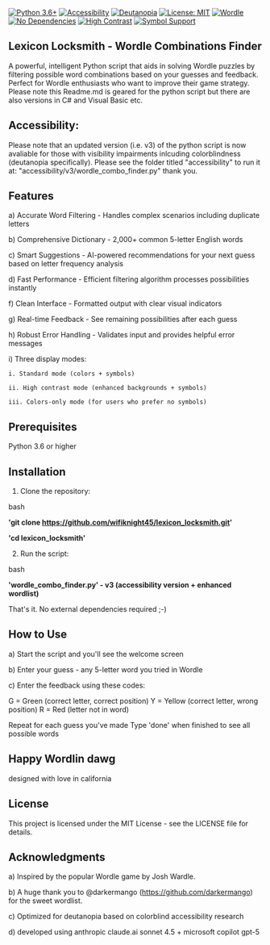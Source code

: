 
[![Python 3.6+](https://img.shields.io/badge/python-3.6+-blue.svg)](https://www.python.org/downloads/)
[![Accessibility](https://img.shields.io/badge/accessibility-colorblind%20friendly-brightgreen.svg)](https://github.com/wifiknight45/lexicon_locksmith)
[![Deutanopia](https://img.shields.io/badge/optimized-deutanopia-blue.svg)](https://github.com/wifiknight45/lexicon_locksmith)
[![License: MIT](https://img.shields.io/badge/License-MIT-yellow.svg)](https://opensource.org/licenses/MIT)
[![Wordle](https://img.shields.io/badge/game-Wordle%20solver-success.svg)](https://github.com/wifiknight45/lexicon_locksmith)
[![No Dependencies](https://img.shields.io/badge/dependencies-none-success.svg)](https://github.com/wifiknight45/lexicon_locksmith)
[![High Contrast](https://img.shields.io/badge/display-high%20contrast%20mode-orange.svg)](https://github.com/wifiknight45/lexicon_locksmith)
[![Symbol Support](https://img.shields.io/badge/symbols-visual%20encoding-purple.svg)](https://github.com/wifiknight45/lexicon_locksmith)
## Lexicon Locksmith - Wordle Combinations Finder

A powerful, intelligent Python script that aids in solving Wordle puzzles by filtering possible word combinations based on your guesses and feedback. Perfect for Wordle enthusiasts who want to improve their game strategy. Please note this Readme.md is geared for the python script but there are also versions in C# and Visual Basic etc.

## Accessibility: 
Please note that an updated version (i.e. v3) of the python script is now avaliable for those with visibility impairments inlcuding colorblindness (deutanopia specifically). Please see the folder titled "accessibility" to run it at: "accessibility/v3/wordle_combo_finder.py" thank you. 


## Features

a) Accurate Word Filtering - Handles complex scenarios including duplicate letters

b) Comprehensive Dictionary - 2,000+ common 5-letter English words

c) Smart Suggestions - AI-powered recommendations for your next guess based on letter frequency analysis

d) Fast Performance - Efficient filtering algorithm processes possibilities instantly

f) Clean Interface - Formatted output with clear visual indicators

g) Real-time Feedback - See remaining possibilities after each guess

h) Robust Error Handling - Validates input and provides helpful error messages

i) Three display modes:

    i. Standard mode (colors + symbols)

    ii. High contrast mode (enhanced backgrounds + symbols)

    iii. Colors-only mode (for users who prefer no symbols)



## Prerequisites

Python 3.6 or higher


## Installation

1) Clone the repository:

bash

**'git clone https://github.com/wifiknight45/lexicon_locksmith.git'**

**'cd lexicon_locksmith'**


2) Run the script:

bash

**'wordle_combo_finder.py' - v3 (accessibility version + enhanced wordlist)**

That's it. No external dependencies required ;-)

## How to Use

a) Start the script and you'll see the welcome screen

b) Enter your guess - any 5-letter word you tried in Wordle

c) Enter the feedback using these codes:

G = Green (correct letter, correct position)
Y = Yellow (correct letter, wrong position)
R = Red (letter not in word)

Repeat for each guess you've made
Type 'done' when finished to see all possible words


## Happy Wordlin dawg
designed with love in california 


## License
This project is licensed under the MIT License - see the LICENSE file for details.


## Acknowledgments
a) Inspired by the popular Wordle game by Josh Wardle.

b) A huge thank you to @darkermango (https://github.com/darkermango) for the sweet wordlist.

c) Optimized for deutanopia based on colorblind accessibility research

d) developed using anthropic claude.ai sonnet 4.5 + microsoft copilot gpt-5 


